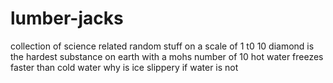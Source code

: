 # lumber-jacks
collection of science related random stuff
on a scale of 1 t0 10 diamond is the hardest substance on earth with a mohs number of 10
hot water freezes faster than cold water
why is ice slippery if water is not
